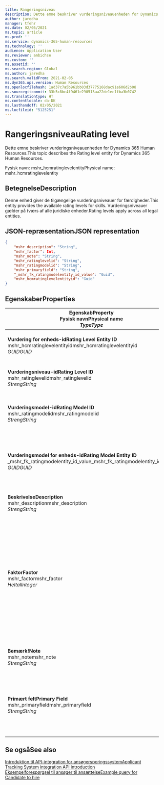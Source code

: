 ```yaml
---
title: Rangeringsniveau
description: Dette emne beskriver vurderingsniveauenheden for Dynamics 365 Human Resources.
author: jaredha
manager: tfehr
ms.date: 02/05/2021
ms.topic: article
ms.prod: ''
ms.service: dynamics-365-human-resources
ms.technology: ''
audience: Application User
ms.reviewer: anbichse
ms.custom: ''
ms.assetid: ''
ms.search.region: Global
ms.author: jaredha
ms.search.validFrom: 2021-02-05
ms.dyn365.ops.version: Human Resources
ms.openlocfilehash: 1ad37c7a5b961bb03d37775168dac91e606d2b08
ms.sourcegitcommit: 33b5c8bc4f9461e290513aa22de1ec1fba3b0742
ms.translationtype: HT
ms.contentlocale: da-DK
ms.lasthandoff: 02/05/2021
ms.locfileid: "5125251"
---
```

# <a name="rating-level"></a><span data-ttu-id="ad78a-103">Rangeringsniveau</span><span class="sxs-lookup"><span data-stu-id="ad78a-103">Rating level</span></span>

<span data-ttu-id="ad78a-104">Dette emne beskriver vurderingsniveauenheden for Dynamics 365 Human Resources.</span><span class="sxs-lookup"><span data-stu-id="ad78a-104">This topic describes the Rating level entity for Dynamics 365 Human Resources.</span></span>

<span data-ttu-id="ad78a-105">Fysisk navn: mshr_hcmratinglevelentity</span><span class="sxs-lookup"><span data-stu-id="ad78a-105">Physical name: mshr_hcmratinglevelentity</span></span>

## <a name="description"></a><span data-ttu-id="ad78a-106">Betegnelse</span><span class="sxs-lookup"><span data-stu-id="ad78a-106">Description</span></span>

<span data-ttu-id="ad78a-107">Denne enhed giver de tilgængelige vurderingsniveauer for færdigheder.</span><span class="sxs-lookup"><span data-stu-id="ad78a-107">This entity provides the available rating levels for skills.</span></span> <span data-ttu-id="ad78a-108">Vurderingsniveauer gælder på tværs af alle juridiske enheder.</span><span class="sxs-lookup"><span data-stu-id="ad78a-108">Rating levels apply across all legal entities.</span></span>

## <a name="json-representation"></a><span data-ttu-id="ad78a-109">JSON-repræsentation</span><span class="sxs-lookup"><span data-stu-id="ad78a-109">JSON representation</span></span>

```json
{
    "mshr_description": "String",
    "mshr_factor": Int,
    "mshr_note": "String",
    "mshr_ratinglevelid": "String",
    "mshr_ratingmodelid": "String",
    "mshr_primaryfield": "String",
    "_mshr_fk_ratingmodelentity_id_value": "Guid",
    "mshr_hcmratinglevelentityid": "Guid"
}
```

## <a name="properties"></a><span data-ttu-id="ad78a-110">Egenskaber</span><span class="sxs-lookup"><span data-stu-id="ad78a-110">Properties</span></span>

| <span data-ttu-id="ad78a-111">Egenskab</span><span class="sxs-lookup"><span data-stu-id="ad78a-111">Property</span></span><br><span data-ttu-id="ad78a-112">**Fysisk navn**</span><span class="sxs-lookup"><span data-stu-id="ad78a-112">**Physical name**</span></span><br><span data-ttu-id="ad78a-113">**_Type_**</span><span class="sxs-lookup"><span data-stu-id="ad78a-113">**_Type_**</span></span> | <span data-ttu-id="ad78a-114">Anvendelse</span><span class="sxs-lookup"><span data-stu-id="ad78a-114">Use</span></span> | <span data-ttu-id="ad78a-115">Betegnelse</span><span class="sxs-lookup"><span data-stu-id="ad78a-115">Description</span></span> |
| --- | --- | --- |
| <span data-ttu-id="ad78a-116">**Vurdering for enheds-id**</span><span class="sxs-lookup"><span data-stu-id="ad78a-116">**Rating Level Entity ID**</span></span><br><span data-ttu-id="ad78a-117">mshr_hcmratinglevelentityid</span><span class="sxs-lookup"><span data-stu-id="ad78a-117">mshr_hcmratinglevelentityid</span></span><br><span data-ttu-id="ad78a-118">*GUID*</span><span class="sxs-lookup"><span data-stu-id="ad78a-118">*GUID*</span></span> | <span data-ttu-id="ad78a-119">Skrivebeskyttet</span><span class="sxs-lookup"><span data-stu-id="ad78a-119">Read-only</span></span><br><span data-ttu-id="ad78a-120">Påkrævet</span><span class="sxs-lookup"><span data-stu-id="ad78a-120">Required</span></span><br><span data-ttu-id="ad78a-121">Systemgenereret</span><span class="sxs-lookup"><span data-stu-id="ad78a-121">System-generated</span></span> | <span data-ttu-id="ad78a-122">Systemgenereret entydigt id til niveauet.</span><span class="sxs-lookup"><span data-stu-id="ad78a-122">The system-generated unique identifier for the level.</span></span> |
| <span data-ttu-id="ad78a-123">**Vurderingsniveau-id**</span><span class="sxs-lookup"><span data-stu-id="ad78a-123">**Rating Level ID**</span></span><br><span data-ttu-id="ad78a-124">mshr_ratinglevelid</span><span class="sxs-lookup"><span data-stu-id="ad78a-124">mshr_ratinglevelid</span></span><br><span data-ttu-id="ad78a-125">*Streng*</span><span class="sxs-lookup"><span data-stu-id="ad78a-125">*String*</span></span> | <span data-ttu-id="ad78a-126">Læse/skrive</span><span class="sxs-lookup"><span data-stu-id="ad78a-126">Read/write</span></span><br><span data-ttu-id="ad78a-127">Påkrævet</span><span class="sxs-lookup"><span data-stu-id="ad78a-127">Required</span></span> | <span data-ttu-id="ad78a-128">Brugerlæsbar entydig identifikation af niveau.</span><span class="sxs-lookup"><span data-stu-id="ad78a-128">User-readable unique identifier for the level.</span></span> |
| <span data-ttu-id="ad78a-129">**Vurderingsmodel-id**</span><span class="sxs-lookup"><span data-stu-id="ad78a-129">**Rating Model ID**</span></span><br><span data-ttu-id="ad78a-130">mshr_ratingmodelid</span><span class="sxs-lookup"><span data-stu-id="ad78a-130">mshr_ratingmodelid</span></span><br><span data-ttu-id="ad78a-131">*Streng*</span><span class="sxs-lookup"><span data-stu-id="ad78a-131">*String*</span></span> | <span data-ttu-id="ad78a-132">Læse/skrive</span><span class="sxs-lookup"><span data-stu-id="ad78a-132">Read/write</span></span><br><span data-ttu-id="ad78a-133">Påkrævet</span><span class="sxs-lookup"><span data-stu-id="ad78a-133">Required</span></span> | <span data-ttu-id="ad78a-134">Den vurderingsmodel, som vurderingsniveauet tilhører.</span><span class="sxs-lookup"><span data-stu-id="ad78a-134">The rating model to which the rating level belongs.</span></span> |
| <span data-ttu-id="ad78a-135">**Vurderingsmodel for enheds-id**</span><span class="sxs-lookup"><span data-stu-id="ad78a-135">**Rating Model Entity ID**</span></span><br><span data-ttu-id="ad78a-136">_mshr_fk_ratingmodelentity_id_value</span><span class="sxs-lookup"><span data-stu-id="ad78a-136">_mshr_fk_ratingmodelentity_id_value</span></span><br><span data-ttu-id="ad78a-137">*GUID*</span><span class="sxs-lookup"><span data-stu-id="ad78a-137">*GUID*</span></span> | <span data-ttu-id="ad78a-138">Skrivebeskyttet</span><span class="sxs-lookup"><span data-stu-id="ad78a-138">Read-only</span></span><br><span data-ttu-id="ad78a-139">Påkrævet</span><span class="sxs-lookup"><span data-stu-id="ad78a-139">Required</span></span><br><span data-ttu-id="ad78a-140">Fremmed nøgle: mshr_hcmratingmodelentityid of mshr_hcmratingmodelentity</span><span class="sxs-lookup"><span data-stu-id="ad78a-140">Foreign key: mshr_hcmratingmodelentityid of mshr_hcmratingmodelentity</span></span> | <span data-ttu-id="ad78a-141">Det systemgenererede id for den vurderingsmodel, som vurderingsniveauet tilhører.</span><span class="sxs-lookup"><span data-stu-id="ad78a-141">The system-generated identifier for the rating model to which the rating level belongs.</span></span> |
| <span data-ttu-id="ad78a-142">**Beskrivelse**</span><span class="sxs-lookup"><span data-stu-id="ad78a-142">**Description**</span></span><br><span data-ttu-id="ad78a-143">mshr_description</span><span class="sxs-lookup"><span data-stu-id="ad78a-143">mshr_description</span></span><br><span data-ttu-id="ad78a-144">*Streng*</span><span class="sxs-lookup"><span data-stu-id="ad78a-144">*String*</span></span> | <span data-ttu-id="ad78a-145">Læse/skrive</span><span class="sxs-lookup"><span data-stu-id="ad78a-145">Read/write</span></span><br><span data-ttu-id="ad78a-146">Påkrævet</span><span class="sxs-lookup"><span data-stu-id="ad78a-146">Required</span></span> | <span data-ttu-id="ad78a-147">Beskrivelsen af vurderingsniveauet.</span><span class="sxs-lookup"><span data-stu-id="ad78a-147">The description of the rating level.</span></span> |
| <span data-ttu-id="ad78a-148">**Faktor**</span><span class="sxs-lookup"><span data-stu-id="ad78a-148">**Factor**</span></span><br><span data-ttu-id="ad78a-149">mshr_factor</span><span class="sxs-lookup"><span data-stu-id="ad78a-149">mshr_factor</span></span><br><span data-ttu-id="ad78a-150">*Heltal*</span><span class="sxs-lookup"><span data-stu-id="ad78a-150">*Integer*</span></span> | <span data-ttu-id="ad78a-151">Læse/skrive</span><span class="sxs-lookup"><span data-stu-id="ad78a-151">Read/write</span></span><br><span data-ttu-id="ad78a-152">Påkrævet</span><span class="sxs-lookup"><span data-stu-id="ad78a-152">Required</span></span> | <span data-ttu-id="ad78a-153">Faktoren for vurderingsniveauet.</span><span class="sxs-lookup"><span data-stu-id="ad78a-153">The factor for the rating level.</span></span> <span data-ttu-id="ad78a-154">Når du sammenligner varer med et andet antal vurderingsniveauer, anvendes faktoren til at normalisere resultaterne.</span><span class="sxs-lookup"><span data-stu-id="ad78a-154">When you compare items with a different number of rating levels, the factor is used to normalize the scores.</span></span> <span data-ttu-id="ad78a-155">Værdien skal være et heltal mellem 0 og 9.</span><span class="sxs-lookup"><span data-stu-id="ad78a-155">The value must be an integer between 0 and 9.</span></span> |
| <span data-ttu-id="ad78a-156">**Bemærk!**</span><span class="sxs-lookup"><span data-stu-id="ad78a-156">**Note**</span></span><br><span data-ttu-id="ad78a-157">mshr_note</span><span class="sxs-lookup"><span data-stu-id="ad78a-157">mshr_note</span></span><br><span data-ttu-id="ad78a-158">*Streng*</span><span class="sxs-lookup"><span data-stu-id="ad78a-158">*String*</span></span> | <span data-ttu-id="ad78a-159">Læse/skrive</span><span class="sxs-lookup"><span data-stu-id="ad78a-159">Read/write</span></span><br><span data-ttu-id="ad78a-160">Valgfri</span><span class="sxs-lookup"><span data-stu-id="ad78a-160">Optional</span></span> | <span data-ttu-id="ad78a-161">Eventuelle notater, der er tilknyttet vurderingsniveauet.</span><span class="sxs-lookup"><span data-stu-id="ad78a-161">Any notes associated with the rating level.</span></span> |
| <span data-ttu-id="ad78a-162">**Primært felt**</span><span class="sxs-lookup"><span data-stu-id="ad78a-162">**Primary Field**</span></span><br><span data-ttu-id="ad78a-163">mshr_primaryfield</span><span class="sxs-lookup"><span data-stu-id="ad78a-163">mshr_primaryfield</span></span><br><span data-ttu-id="ad78a-164">*Streng*</span><span class="sxs-lookup"><span data-stu-id="ad78a-164">*String*</span></span> | <span data-ttu-id="ad78a-165">Skrivebeskyttet</span><span class="sxs-lookup"><span data-stu-id="ad78a-165">Read-only</span></span><br><span data-ttu-id="ad78a-166">Påkrævet</span><span class="sxs-lookup"><span data-stu-id="ad78a-166">Required</span></span> | <span data-ttu-id="ad78a-167">Felt, der bruges som id for enhedsposten.</span><span class="sxs-lookup"><span data-stu-id="ad78a-167">Field to be used as an identifier of the entity record.</span></span> <span data-ttu-id="ad78a-168">Kombination af vurderingsniveau-id og vurderingsmodel-id.</span><span class="sxs-lookup"><span data-stu-id="ad78a-168">Combination of rating level ID and rating model ID.</span></span> |

## <a name="see-also"></a><span data-ttu-id="ad78a-169">Se også</span><span class="sxs-lookup"><span data-stu-id="ad78a-169">See also</span></span>

[<span data-ttu-id="ad78a-170">Introduktion til API-integration for ansøgersporingssystem</span><span class="sxs-lookup"><span data-stu-id="ad78a-170">Applicant Tracking System integration API introduction</span></span>](hr-admin-integration-ats-api-introduction.md)<br>
[<span data-ttu-id="ad78a-171">Eksempelforespørgsel til ansøger til ansættelse</span><span class="sxs-lookup"><span data-stu-id="ad78a-171">Example query for Candidate to hire</span></span>](hr-admin-integration-ats-api-candidate-to-hire-example-query.md)


